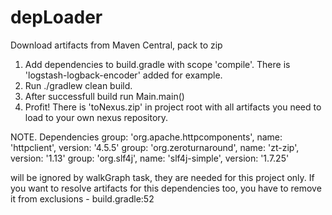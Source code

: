 # depLoader
Download artifacts from Maven Central, pack to zip

1. Add dependencies to build.gradle with scope 'compile'. There is 'logstash-logback-encoder' added for example.
2. Run ./gradlew clean build.
3. After successfull build run Main.main()
4. Profit! There is 'toNexus.zip' in project root with all artifacts you need to load to your own nexus repository.

NOTE.
Dependencies
  group: 'org.apache.httpcomponents', name: 'httpclient', version: '4.5.5'
  group: 'org.zeroturnaround', name: 'zt-zip', version: '1.13'
  group: 'org.slf4j', name: 'slf4j-simple', version: '1.7.25'

will be ignored by walkGraph task, they are needed for this project only. If you want to resolve artifacts for this 
dependencies too, you have to remove it from exclusions - build.gradle:52
